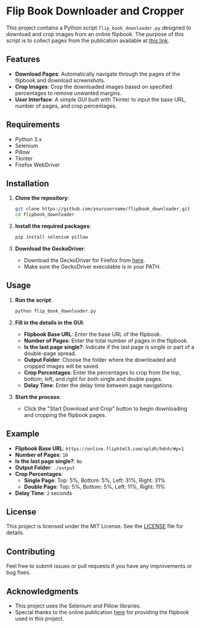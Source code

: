 # Flip Book Downloader and Cropper

This project contains a Python script `flip_book_downloader.py` designed to download and crop images from an online flipbook. The purpose of this script is to collect pages from the publication available at [this link](https://online.fliphtml5.com/xpldh/hdnh/#p=1).

## Features

- **Download Pages**: Automatically navigate through the pages of the flipbook and download screenshots.
- **Crop Images**: Crop the downloaded images based on specified percentages to remove unwanted margins.
- **User Interface**: A simple GUI built with Tkinter to input the base URL, number of pages, and crop percentages.

## Requirements

- Python 3.x
- Selenium
- Pillow
- Tkinter
- Firefox WebDriver

## Installation

1. **Clone the repository**:
    ```sh
    git clone https://github.com/yourusername/flipbook_downloader.git
    cd flipbook_downloader
    ```

2. **Install the required packages**:
    ```sh
    pip install selenium pillow
    ```

3. **Download the GeckoDriver**:
   - Download the GeckoDriver for Firefox from [here](https://github.com/mozilla/geckodriver/releases).
   - Make sure the GeckoDriver executable is in your PATH.

## Usage

1. **Run the script**:
    ```sh
    python flip_book_downloader.py
    ```

2. **Fill in the details in the GUI**:
   - **Flipbook Base URL**: Enter the base URL of the flipbook.
   - **Number of Pages**: Enter the total number of pages in the flipbook.
   - **Is the last page single?**: Indicate if the last page is single or part of a double-page spread.
   - **Output Folder**: Choose the folder where the downloaded and cropped images will be saved.
   - **Crop Percentages**: Enter the percentages to crop from the top, bottom, left, and right for both single and double pages.
   - **Delay Time**: Enter the delay time between page navigations.

3. **Start the process**:
   - Click the "Start Download and Crop" button to begin downloading and cropping the flipbook pages.

## Example

- **Flipbook Base URL**: `https://online.fliphtml5.com/xpldh/hdnh/#p=1`
- **Number of Pages**: `10`
- **Is the last page single?**: `No`
- **Output Folder**: `./output`
- **Crop Percentages**:
  - **Single Page**: Top: 5%, Bottom: 5%, Left: 31%, Right: 31%
  - **Double Page**: Top: 5%, Bottom: 5%, Left: 11%, Right: 11%
- **Delay Time**: `2` seconds

## License

This project is licensed under the MIT License. See the [LICENSE](LICENSE.md) file for details.

## Contributing

Feel free to submit issues or pull requests if you have any improvements or bug fixes.

## Acknowledgments

- This project uses the Selenium and Pillow libraries.
- Special thanks to the online publication [here](https://online.fliphtml5.com/xpldh/hdnh/#p=1) for providing the flipbook used in this project.
